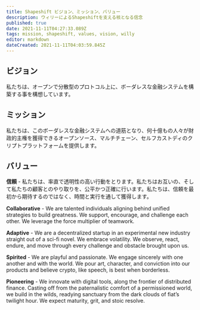```yaml
---
title: Shapeshift ビジョン、ミッション、バリュー
description: ウィリーによるShapeshiftを支える核となる信念
published: true
date: 2021-11-11T04:27:33.089Z
tags: mission, shapeshift, values, vision, willy
editor: markdown
dateCreated: 2021-11-11T04:03:59.845Z
---
```


## ビジョン
私たちは、オープンで分散型のプロトコル上に、ボーダレスな金融システムを構築する事を構想しています。

## ミッション
私たちは、このボーダレスな金融システムへの道筋となり、何十億もの人々が財政的主権を獲得できるオープンソース、マルチチェーン、セルフカストディのクリプトプラットフォームを提供します。

## バリュー

**信頼** - 私たちは、率直で透明性の高い行動をとります。私たちはお互いの、そして私たちの顧客とのやり取りを、公平かつ正確に行います。私たちは、信頼を最初から期待するのではなく、時間と実行を通して獲得します。

**Collaborative** - We are talented individuals aligning behind unified strategies to build greatness. We support, encourage, and challenge each other. We leverage the force multiplier of teamwork.

**Adaptive** - We are a decentralized startup in an experimental new industry straight out of a sci-fi novel. We embrace volatility. We observe, react, endure, and move through every challenge and obstacle brought upon us.

**Spirited** - We are playful and passionate. We engage sincerely with one another and with the world. We pour art, character, and conviction into our products and believe crypto, like speech, is best when borderless.

**Pioneering** - We innovate with digital tools, along the frontier of distributed finance. Casting off from the paternalistic comfort of a permissioned world, we build in the wilds, readying sanctuary from the dark clouds of fiat’s twilight hour. We expect maturity, grit, and stoic resolve.